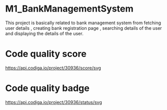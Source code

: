 # M1_BankManagementSystem
This project is basically related to bank management system from fetching user details , creating bank registration page , searching details of the user and displaying the details of the user. 

# Code quality score
https://api.codiga.io/project/30936/score/svg

# Code quality badge
https://api.codiga.io/project/30936/status/svg

